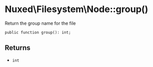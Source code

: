 # Nuxed\\Filesystem\\Node::group()




Return the group name for the file




``` Hack
public function group(): int;
```




## Returns




+ ` int `